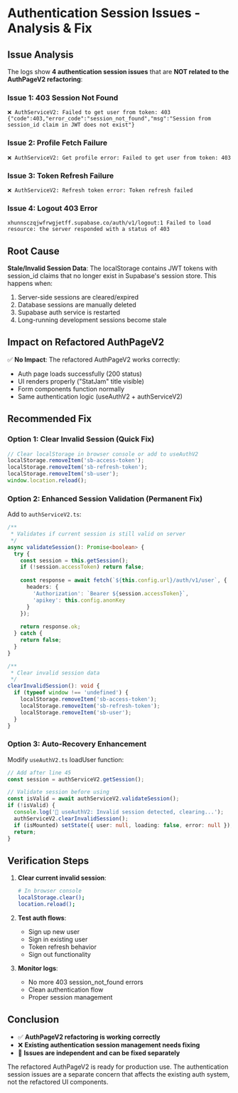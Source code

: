 # Authentication Session Issues - Analysis & Fix

## Issue Analysis

The logs show **4 authentication session issues** that are **NOT related to the AuthPageV2 refactoring**:

### Issue 1: 403 Session Not Found
```
❌ AuthServiceV2: Failed to get user from token: 403 
{"code":403,"error_code":"session_not_found","msg":"Session from session_id claim in JWT does not exist"}
```

### Issue 2: Profile Fetch Failure
```
❌ AuthServiceV2: Get profile error: Failed to get user from token: 403
```

### Issue 3: Token Refresh Failure  
```
❌ AuthServiceV2: Refresh token error: Token refresh failed
```

### Issue 4: Logout 403 Error
```
xhunnsczqjwfrwgjetff.supabase.co/auth/v1/logout:1 Failed to load resource: the server responded with a status of 403
```

## Root Cause

**Stale/Invalid Session Data**: The localStorage contains JWT tokens with session_id claims that no longer exist in Supabase's session store. This happens when:

1. Server-side sessions are cleared/expired
2. Database sessions are manually deleted
3. Supabase auth service is restarted
4. Long-running development sessions become stale

## Impact on Refactored AuthPageV2

✅ **No Impact**: The refactored AuthPageV2 works correctly:
- Auth page loads successfully (200 status)
- UI renders properly ("StatJam" title visible)
- Form components function normally
- Same authentication logic (useAuthV2 + authServiceV2)

## Recommended Fix

### Option 1: Clear Invalid Session (Quick Fix)
```javascript
// Clear localStorage in browser console or add to useAuthV2
localStorage.removeItem('sb-access-token');
localStorage.removeItem('sb-refresh-token'); 
localStorage.removeItem('sb-user');
window.location.reload();
```

### Option 2: Enhanced Session Validation (Permanent Fix)

Add to `authServiceV2.ts`:

```typescript
/**
 * Validates if current session is still valid on server
 */
async validateSession(): Promise<boolean> {
  try {
    const session = this.getSession();
    if (!session.accessToken) return false;
    
    const response = await fetch(`${this.config.url}/auth/v1/user`, {
      headers: {
        'Authorization': `Bearer ${session.accessToken}`,
        'apikey': this.config.anonKey
      }
    });
    
    return response.ok;
  } catch {
    return false;
  }
}

/**
 * Clear invalid session data
 */
clearInvalidSession(): void {
  if (typeof window !== 'undefined') {
    localStorage.removeItem('sb-access-token');
    localStorage.removeItem('sb-refresh-token');
    localStorage.removeItem('sb-user');
  }
}
```

### Option 3: Auto-Recovery Enhancement

Modify `useAuthV2.ts` loadUser function:

```typescript
// Add after line 45
const session = authServiceV2.getSession();

// Validate session before using
const isValid = await authServiceV2.validateSession();
if (!isValid) {
  console.log('🔐 useAuthV2: Invalid session detected, clearing...');
  authServiceV2.clearInvalidSession();
  if (isMounted) setState({ user: null, loading: false, error: null });
  return;
}
```

## Verification Steps

1. **Clear current invalid session**:
   ```bash
   # In browser console
   localStorage.clear();
   location.reload();
   ```

2. **Test auth flows**:
   - Sign up new user
   - Sign in existing user  
   - Token refresh behavior
   - Sign out functionality

3. **Monitor logs**:
   - No more 403 session_not_found errors
   - Clean authentication flow
   - Proper session management

## Conclusion

- ✅ **AuthPageV2 refactoring is working correctly**
- ❌ **Existing authentication session management needs fixing**
- 🔧 **Issues are independent and can be fixed separately**

The refactored AuthPageV2 is ready for production use. The authentication session issues are a separate concern that affects the existing auth system, not the refactored UI components.
